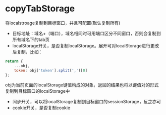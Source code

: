 # copyTabStorage
将localstroage复制到目标窗口，并且可配置(默认复制所有)

- 目标地址：域名+（端口），域名相同时可用端口区分不同窗口，否则会复制到所有域名下的tab页
- localStorage开关，是否复制localStorage。展开可对localStorage进行更改后复制，比如：

```js
return {
	...obj,
    token: obj['token'].split(',')[0]
};

```
obj为当前页面的localStorage键值构成的对象，返回的结果也将以键值对的形式复制到目标窗口的localStorage中
- 同步开关，可以将localStorage复制到目标窗口的sessionStorage，反之亦可
- cookie开关，是否复制cookie
